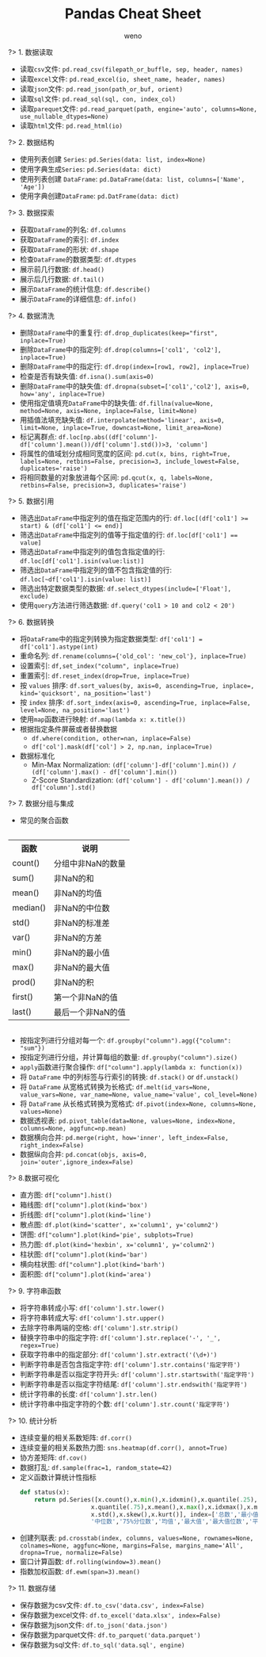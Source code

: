 <div style="text-align:center">
    <h1>Pandas Cheat Sheet</h1>
    <span class="author">weno</span>
</div>



?> 1. 数据读取

* 读取`csv`文件: `pd.read_csv(filepath_or_buffle, sep, header, names)`
* 读取`excel`文件: `pd.read_excel(io, sheet_name, header, names)`
* 读取`json`文件: `pd.read_json(path_or_buf, orient)`
* 读取`sql`文件: `pd.read_sql(sql, con, index_col)`
* 读取`parequet`文件: `pd.read_parquet(path, engine='auto', columns=None, use_nullable_dtypes=None)`
* 读取`html`文件: `pd.read_html(io)` 

?> 2. 数据结构

* 使用列表创建 `Series`: `pd.Series(data: list, index=None)`
* 使用字典生成`Series`: `pd.Series(data: dict)`
* 使用列表创建 `DataFrame`: `pd.DataFrame(data: list, columns=['Name', 'Age'])`
* 使用字典创建`DataFrame`: `pd.DatFrame(data: dict)`

?> 3. 数据探索

* 获取`DataFrame`的列名: `df.columns`
* 获取`DataFrame`的索引: `df.index`
* 获取`DataFrame`的形状: `df.shape`
* 检查`DataFrame`的数据类型: `df.dtypes`
* 展示前几行数据: `df.head()`
* 展示后几行数据: `df.tail()`
* 展示`DataFrame`的统计信息: `df.describe()`
* 展示`DataFrame`的详细信息: `df.info()`

?> 4. 数据清洗

* 删除`DataFrame`中的重复行: `df.drop_duplicates(keep="first", inplace=True)`
* 删除`DataFrame`中的指定列: `df.drop(columns=['col1', 'col2'], inplace=True)`
* 删除`DataFrame`中的指定行: `df.drop(index=[row1, row2], inplace=True)`
* 检查是否有缺失值: `df.isna().sum(axis=0)`
* 删除`DataFrame`中的缺失值: `df.dropna(subset=['col1','col2'], axis=0, how='any', inplace=True)`
* 使用指定值填充`DataFrame`中的缺失值: `df.fillna(value=None, method=None, axis=None, inplace=False, limit=None)`
* 用插值法填充缺失值: `df.interpolate(method='linear', axis=0, limit=None, inplace=True, downcast=None, limit_area=None)`
* 标记离群点: `df.loc[np.abs((df['column']-df['column'].mean())/df['column'].std())>3, 'column']`
* 将属性的值域划分成相同宽度的区间: `pd.cut(x, bins, right=True, labels=None, retbins=False, precision=3, include_lowest=False, duplicates='raise')`
* 将相同数量的对象放进每个区间: `pd.qcut(x, q, labels=None, retbins=False, precision=3, duplicates='raise')`

?> 5. 数据引用

* 筛选出`DataFrame`中指定列的值在指定范围内的行: `df.loc[(df['col1'] >= start) & (df['col1'] <= end)]`
* 筛选出`DataFrame`中指定列的值等于指定值的行: `df.loc[df['col1'] == value]`
* 筛选出`DataFrame`中指定列的值包含指定值的行: `df.loc[df['col1'].isin(value:list)]`
* 筛选出`DataFrame`中指定列的值不包含指定值的行: `df.loc[~df['col1'].isin(value: list)]`
* 筛选出特定数据类型的数据: `df.select_dtypes(include=['Float'], exclude)`
* 使用`query`方法进行筛选数据: `df.query('col1 > 10 and col2 < 20')`

?> 6. 数据转换

* 将`DataFrame`中的指定列转换为指定数据类型: `df['col1'] = df['col1'].astype(int)`
* 重命名列: `df.rename(columns={'old_col': 'new_col'}, inplace=True)`
* 设置索引: `df,set_index("column", inplace=True)`
* 重置索引: `df.reset_index(drop=True, inplace=True)`
* 按 `values` 排序: `df.sort_values(by, axis=0, ascending=True, inplace=, kind='quicksort', na_position='last')`
* 按 `index` 排序: `df.sort_index(axis=0, ascending=True, inplace=False, level=None, na_position='last')`
* 使用`map`函数进行映射: `df.map(lambda x: x.title())`
* 根据指定条件屏蔽或者替换数据
    * `df.where(condition, other=nan, inplace=False)`
    * `df['col'].mask(df['col'] > 2, np.nan, inplace=True)`
* 数据标准化
    * Min-Max Normalization: `(df['column']-df['column'].min()) / (df['column'].max() - df['column'].min())`
    * Z-Score Standardization: `(df['column'] - df['column'].mean()) / df['column'].std()`

?> 7. 数据分组与集成

* 常见的聚合函数

<div style="display: flex; justify-content: center;">
  <table>
    <tr>
      <th>函数</th>
      <th>说明</th>
    </tr>
    <tr>
      <td>count()</td>
      <td>分组中非NaN的数量</td>
    </tr>
    <tr>
      <td>sum()</td>
      <td>非NaN的和</td>
    </tr>
    <tr>
      <td>mean()</td>
      <td>非NaN的均值</td>
    </tr>
    <tr>
      <td>median()</td>
      <td>非NaN的中位数</td>
    </tr>
    <tr>
      <td>std()</td>
      <td>非NaN的标准差</td>
    </tr>
    <tr>
      <td>var()</td>
      <td>非NaN的方差</td>
    </tr>
    <tr>
      <td>min()</td>
      <td>非NaN的最小值</td>
    </tr>
    <tr>
      <td>max()</td>
      <td>非NaN的最大值</td>
    </tr>
    <tr>
      <td>prod()</td>
      <td>非NaN的积</td>
    </tr>
    <tr>
      <td>first()</td>
      <td>第一个非NaN的值</td>
    </tr>
    <tr>
      <td>last()</td>
      <td>最后一个非NaN的值</td>
    </tr>
  </table>
</div>

* 按指定列进行分组对每一个: `df.groupby("column").agg({"column": "sum"})`
* 按指定列进行分组，并计算每组的数量: `df.groupby("column").size()`
* `apply`函数进行聚合操作: `df["column"].apply(lambda x: function(x))`
* 将 `DataFrame` 中的列标签与行索引的转换: `df.stack()` or `df.unstack()`
* 将 `DataFrame` 从宽格式转换为长格式: `df.melt(id_vars=None, value_vars=None, var_name=None, value_name='value', col_level=None)`
* 将 `DataFrame` 从长格式转换为宽格式: `df.pivot(index=None, columns=None, values=None)`
* 数据透视表: `pd.pivot_table(data=None, values=None, index=None, columns=None, aggfunc=np.mean)`
* 数据横向合并: `pd.merge(right, how='inner', left_index=False, right_index=False)`
* 数据纵向合并: `pd.concat(objs, axis=0, join='outer',ignore_index=False)`

?> 8.数据可视化

* 直方图: `df["column"].hist()`
* 箱线图: `df["column"].plot(kind='box')`
* 折线图: `df["column"].plot(kind='line')`
* 散点图: `df.plot(kind='scatter', x='column1', y='column2')`
* 饼图: `df["column"].plot(kind='pie', subplots=True)`
* 热力图: `df.plot(kind='hexbin', x='column1', y='column2')`
* 柱状图: `df["column"].plot(kind='bar')`
* 横向柱状图: `df["column"].plot(kind='barh')`
* 面积图: `df["column"].plot(kind='area')`

?> 9. 字符串函数

* 将字符串转成小写: `df['column'].str.lower()`
* 将字符串转成大写: `df['column'].str.upper()`
* 去除字符串两端的空格: `df['column'].str.strip()`
* 替换字符串中的指定字符: `df['column'].str.replace('-', '_', regex=True)`
* 获取字符串中的指定部分: `df['column'].str.extract('(\d+)')`
* 判断字符串是否包含指定字符: `df['column'].str.contains('指定字符')`
* 判断字符串是否以指定字符开头: `df['column'].str.startswith('指定字符')`
* 判断字符串是否以指定字符结尾: `df['column'].str.endswith('指定字符')`
* 统计字符串的长度: `df['column'].str.len()`
* 统计字符串中指定字符的个数: `df['column'].str.count('指定字符')`

?> 10. 统计分析

* 连续变量的相关系数矩阵: `df.corr()`
* 连续变量的相关系数热力图: `sns.heatmap(df.corr(), annot=True)`
* 协方差矩阵: `df.cov()`
* 数据打乱: `df.sample(frac=1, random_state=42)`
* 定义函数计算统计性指标
    ```python
    def status(x):
        return pd.Series([x.count(),x.min(),x.idxmin(),x.quantile(.25),x.median(),
                        x.quantile(.75),x.mean(),x.max(),x.idxmax(),x.mad(),x.var(),
                        x.std(),x.skew(),x.kurt()], index=['总数','最小值','最小值位置','25%分位数',
                        '中位数','75%分位数','均值','最大值','最大值位数','平均绝对偏差','方差','标准差','偏度','峰度'])
    ```
* 创建列联表: `pd.crosstab(index, columns, values=None, rownames=None, colnames=None, aggfunc=None, margins=False, margins_name='All', dropna=True, normalize=False)`
* 窗口计算函数: `df.rolling(window=3).mean()`
* 指数加权函数: `df.ewm(span=3).mean()`

?> 11. 数据存储

* 保存数据为csv文件: `df.to_csv('data.csv', index=False)`
* 保存数据为excel文件: `df.to_excel('data.xlsx', index=False)`
* 保存数据为json文件: `df.to_json('data.json')`
* 保存数据为parquet文件: `df.to_parquet('data.parquet')`
* 保存数据为sql文件: `df.to_sql('data.sql', engine)`



